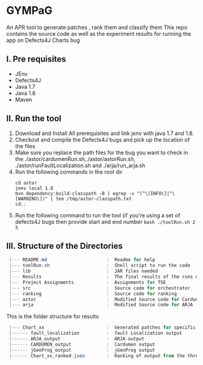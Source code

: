 # GYMPaG

An APR tool to generate patches , rank them and classify them
This repo contains the source code as well as the experiment results for running the app on Defects4J Charts bug


I. Pre requisites
--------------
 - JEnv
 - Defects4J
 - Java 1.7
 - Java 1.8
 - Maven

II. Run the tool
---------------------------
 1. Download and Install All prerequisites and link jenv with java 1.7 and 1.8.
 2. Checkout and compile the Defects4J bugs and pick up the location of the files
 3. Make sure you replace the path files for the bug you want to check in the ./astor/cardumenRun.sh,./astor/astorRun.sh, ./astor/runFaultLocalization.sh and ./arja/run_arja.sh
 4. Run the following commands in the root dir
    ````````````
    cd astor
    jenv local 1.8
    mvn dependency:build-classpath -B | egrep -v "(^\[INFO\]|^\[WARNING\])" | tee /tmp/astor-classpath.txt
    cd..
    ````````````
  5. Run the following command to run the tool (if you're using a set of defects4J bugs then provide start and end number
    ````````````
    bash ./toolRun.sh 2 5
    ````````````
 

 
 III. Structure of the Directories
 -------------------------------
 ```powershell
  |--- README.md                      :  Readme for help
  |--- toolRun.sh                     :  Shell script to run the code
  |--- lib                            :  JAR files needed
  |--- Results                        :  The final results of the runs made by the system
  |--- Project Assignments            :  Assignments for TSE
  |--- src                            :  Source code for orchestrator
  |--- ranking                        :  Source code for ranking
  |--- astor                          :  Modified Source code for Cardumen, jGenProg and Fault localization
  |--- arja                           :  Modified Source code for ARJA
```


This is the folder structure for results
 ```powershell
  |--- Chart_xx                       :  Generated patches for specific bugs
  |------ fault_localization          :  fault Localization output
  |------ ARJA_output                 :  ARJA output
  |------ CARDUMEN_output             :  Cardumen output
  |------ jGenProg_output             :  jGenProg output
  |------ Chart_xx_ranked.json        :  Ranking of output from the three tools
```